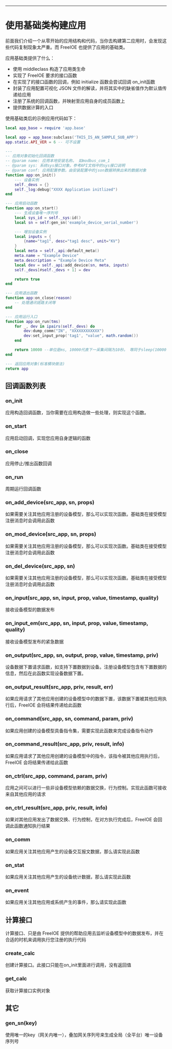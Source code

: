 
---

# 使用基础类构建应用

前面我们介绍一个从零开始的应用结构和代码，当你去构建第二应用时，会发现这些代码复制现象太严重。而 FreeIOE 也提供了应用的基础类。

应用基础类提供了什么：

* 使用 middleclass 构造了应用类生命
* 实现了 FreeIOE 要求的接口函数
* 在实现了的接口函数的回调，例如 initialize 函数会尝试回调 on_init函数
* 封装了应用配置可视化 JSON 文件的解读，并将其实中的缺省值作为默认值传递给应用
* 注册了系统的回调函数，并映射至应用自身的成员函数上
* 提供数据计算的入口

使用基础类后的示例应用代码如下：


```lua
local app_base = require 'app.base'

local app = app_base:subclass('THIS_IS_AN_SAMPLE_SUB_APP')
app.static.API_VER = 6 -- 可不设置

---
-- 应用对象初始化回调函数
-- @param name: 应用本地安装名称。 如modbus_com_1
-- @param sys: 系统sys接口对象。参考API文档中的sys接口说明
-- @param conf: 应用配置参数。由安装配置中的json数据转换出来的数据对象
function app:on_init()
	--- 设备实例
	self._devs = {}
	self._log:debug("XXXX Application initlized")
end

--- 应用启动函数
function app:on_start()
	--- 生成设备唯一序列号
	local sys_id = self._sys:id()
	local sn = self:gen_sn('example_device_serial_number')

	--- 增加设备实例
	local inputs = {
		{name="tag1", desc="tag1 desc", unit="KV"}
	}
	local meta = self._api:default_meta()
	meta.name = "Example Device"
	meta.description = "Example Device Meta"
	local dev = self._api:add_device(sn, meta, inputs)
	self._devs[#self._devs + 1] = dev

	return true
end

--- 应用退出函数
function app:on_close(reason)
    -- 处理通讯链路关闭等
end

--- 应用运行入口
function app:on_run(tms)
	for _, dev in ipairs(self._devs) do
		dev:dump_comm("IN", "XXXXXXXXXXXX")
		dev:set_input_prop('tag1', "value", math.random())
	end

	return 10000 --单位是ms, 10000代表下一采集间隔为10秒。 等同于sleep(10000)
end

--- 返回应用对象(标准模块做法)
return app
```

## 回调函数列表

### on_init

应用构造回调函数，当你需要在应用构造做一些处理，则实现这个函数。

### on_start

应用启动回调，实现您应用自身逻辑的函数

### on_close

应用停止/推出函数回调

### on_run

周期运行回调函数

### on_add_device(src_app, sn, props)

如果需要关注其他应用注册的设备模型，那么可以实现次函数。基础类在接受模型注册消息时会调用此函数

### on_mod_device(src_app, sn, props)

如果需要关注其他应用注册的设备模型，那么可以实现次函数。基础类在接受模型注册消息时会调用此函数

### on_del_device(src_app, sn)

如果需要关注其他应用注册的设备模型，那么可以实现次函数。基础类在接受模型注册消息时会调用此函数

### on_input(src_app, sn, input, prop, value, timestamp, quality)

接收设备模型的数据发布

### on_input_em(src_app, sn, input, prop, value, timestamp, quality)

接收设备模型发布的紧急数据

### on_output(src_app, sn, output, prop, value, timestamp, priv)

设备数据下置请求函数，如支持下置数据到设备。注册设备模型包含有下置数据的信息，然后在此函数实现设备数据下置。

### on_output_result(src_app, priv, result, err)

如果应用请求了其他应用创建的设备模型中的数据下置，该数据下置被其他应用执行后，FreeIOE 会将结果传递给此函数

### on_command(src_app, sn, command, param, priv)

如果应用创建的设备模型具备指令集，需要实现此函数来完成设备指令动作

### on_command_result(src_app, priv, result, info)

如果应用请求了其他应用创建的设备模型中的指令，该指令被其他应用执行后，FreeIOE 会将结果传递给此函数

### on_ctrl(src_app, command, param, priv)

应用之间可以进行一些非设备模型依赖的数据交换，行为控制。实现此函数可接收来自其他应用的请求

### on_ctrl_result(src_app, priv, result, info)

如果对其他应用发出了数据交换、行为控制，在对方执行完成后，FreeIOE 会回调此函数通知执行结果

### on_comm

如果应用关注其他应用产生的设备交互报文数据，那么请实现此函数

### on_stat

如果应用关注其他应用产生的设备统计数据，那么请实现此函数

### on_event

如果应用关注其他应用或系统产生的事件，那么请实现此函数

## 计算接口

计算接口、只是由 FreeIOE 提供的帮助应用去监听设备模型中的数据发布，并在合适的时机来调用执行您注册的执行代码

### create_calc

创建计算接口。此接口只能在on_init里面进行调用，没有返回值

### get_calc

获取计算接口实例对象

## 其它

### gen_sn(key)

使用唯一的key（网关内唯一），叠加网关序列号来生成全局（全平台）唯一设备序列号